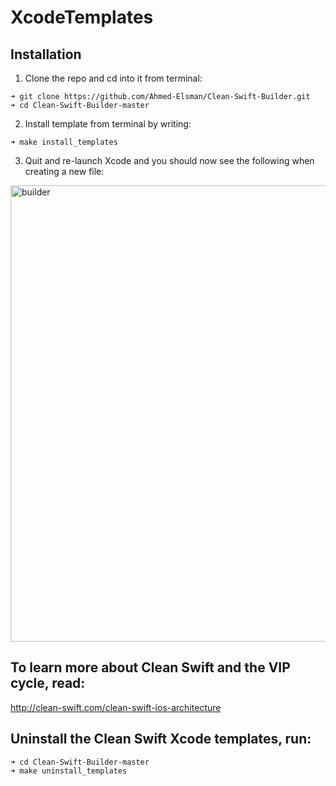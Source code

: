 XcodeTemplates
==============

## Installation

1) Clone the repo and cd into it from terminal:
```
➜ git clone https://github.com/Ahmed-Elsman/Clean-Swift-Builder.git
➜ cd Clean-Swift-Builder-master
```
2) Install template from terminal by writing:
```
➜ make install_templates
```
3) Quit and re-launch Xcode and you should now see the following when creating a new file:
<img width="730" alt="builder" src="https://user-images.githubusercontent.com/8681037/60799157-4ad47e00-a17b-11e9-870b-14eee272070a.png">

## To learn more about Clean Swift and the VIP cycle, read:

http://clean-swift.com/clean-swift-ios-architecture

## Uninstall the Clean Swift Xcode templates, run:
```
➜ cd Clean-Swift-Builder-master
➜ make uninstall_templates
```
